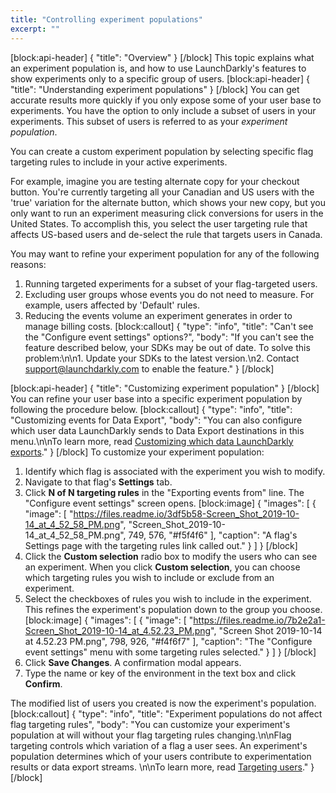 ```yaml
---
title: "Controlling experiment populations"
excerpt: ""
---
```

[block:api-header]
{
  "title": "Overview"
}
[/block]
This topic explains what an experiment population is, and how to use LaunchDarkly's features to show experiments only to a specific group of users.
[block:api-header]
{
  "title": "Understanding experiment populations"
}
[/block]
You can get accurate results more quickly if you only expose some of your user base to experiments. You have the option to only include a subset of users in your experiments. This subset of users is referred to as your *experiment population*.  

You can create a custom experiment population by selecting specific flag targeting rules to include in your active experiments.

For example, imagine you are testing alternate copy for your checkout button. You're currently targeting all your Canadian and US users with the 'true' variation for the alternate button, which shows your new copy, but you only want to run an experiment measuring click conversions for users in the United States. To accomplish this, you select the user targeting rule that affects US-based users and de-select the rule that targets users in Canada. 

You may want to refine your experiment population for any of the following reasons:
1. Running targeted experiments for a subset of your flag-targeted users.
2. Excluding user groups whose events you do not need to measure. For example, users affected by 'Default' rules.
3. Reducing the events volume an experiment generates in order to manage billing costs.
[block:callout]
{
  "type": "info",
  "title": "Can't see the \"Configure event settings\" options?",
  "body": "If you can't see the feature described below, your SDKs may be out of date. To solve this problem:\n\n1. Update your SDKs to the latest version.\n2. Contact support@launchdarkly.com to enable the feature."
}
[/block]

[block:api-header]
{
  "title": "Customizing experiment population"
}
[/block]
You can refine your user base into a specific experiment population by following the procedure below.
[block:callout]
{
  "type": "info",
  "title": "Customizing events for Data Export",
  "body": "You can also configure which user data LaunchDarkly sends to Data Export destinations in this menu.\n\nTo learn more, read [Customizing which data LaunchDarkly exports](doc:data-export#section-customizing-which-data-launchdarkly-exports)."
}
[/block]
To customize your experiment population:
1. Identify which flag is associated with the experiment you wish to modify. 
2. Navigate to that flag's **Settings** tab.
3. Click **N of N targeting rules** in the "Exporting events from" line. The "Configure event settings" screen opens.
[block:image]
{
  "images": [
    {
      "image": [
        "https://files.readme.io/3df5b58-Screen_Shot_2019-10-14_at_4_52_58_PM.png",
        "Screen_Shot_2019-10-14_at_4_52_58_PM.png",
        749,
        576,
        "#f5f4f6"
      ],
      "caption": "A flag's Settings page with the targeting rules link called out."
    }
  ]
}
[/block]
4. Click the **Custom selection** radio box to modify the users who can see an experiment. When you click **Custom selection**, you can choose which targeting rules you wish to include or exclude from an experiment. 
5. Select the checkboxes of rules you wish to include in the experiment. This refines the experiment's population down to the group you choose.
[block:image]
{
  "images": [
    {
      "image": [
        "https://files.readme.io/7b2e2a1-Screen_Shot_2019-10-14_at_4.52.23_PM.png",
        "Screen Shot 2019-10-14 at 4.52.23 PM.png",
        798,
        926,
        "#f4f6f7"
      ],
      "caption": "The \"Configure event settings\" menu with some targeting rules selected."
    }
  ]
}
[/block]
5. Click **Save Changes**. A confirmation modal appears.
6. Type the name or key of the environment in the text box and click **Confirm**.

The modified list of users you created is now the experiment's population.
[block:callout]
{
  "type": "info",
  "title": "Experiment populations do not affect flag targeting rules",
  "body": "You can customize your experiment's population at will without your flag targeting rules changing.\n\nFlag targeting controls which variation of a flag a user sees. An experiment's population determines which of your users contribute to experimentation results or data export streams. \n\nTo learn more, read [Targeting users](doc:targeting-users)."
}
[/block]